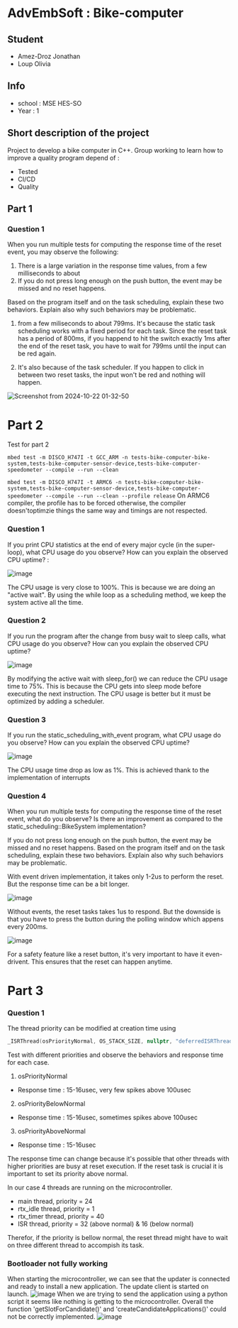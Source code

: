# AdvEmbSoft : Bike-computer 
## Student
- Amez-Droz Jonathan
- Loup Olivia
## Info
- school : MSE HES-SO
- Year : 1

## Short description of the project
Project to develop a bike computer in C++.
Group working to learn how to improve a quality program depend of :
- Tested
- CI/CD
- Quality

## Part 1
### Question 1
When you run multiple tests for computing the response time of the reset event, you may observe the following:

1. There is a large variation in the response time values, from a few milliseconds to about 
2. If you do not press long enough on the push button, the event may be missed and no reset happens.

Based on the program itself and on the task scheduling, explain these two behaviors. Explain also why such behaviors may be problematic.

1) from a few miliseconds to about 799ms. It's because the static task scheduling works with a fixed period for each task.
Since the reset task has a period of 800ms, if you happend to hit the switch exactly 1ms after the end of the reset task, you have
to wait for 799ms until the input can be red again.

2) It's also because of the task scheduler. If you happen to click in between two reset tasks, the input won't be red and nothing will happen.

![Screenshot from 2024-10-22 01-32-50](https://github.com/user-attachments/assets/7969784a-385c-4cdf-b618-e00cea3fb4b3)

# Part 2
Test for part 2

```mbed test -m DISCO_H747I -t GCC_ARM -n tests-bike-computer-bike-system,tests-bike-computer-sensor-device,tests-bike-computer-speedometer --compile --run --clean```

```mbed test -m DISCO_H747I -t ARMC6 -n tests-bike-computer-bike-system,tests-bike-computer-sensor-device,tests-bike-computer-speedometer --compile --run --clean --profile release```
On ARMC6 compiler, the profile has to be forced otherwise, the compiler doesn'toptimzie things the same way and timings are not respected.

### Question  1 
If you print CPU statistics at the end of every major cycle (in the super-loop), what CPU usage do you observe? How can you explain the observed CPU uptime? : 

![image](https://github.com/user-attachments/assets/e9345101-e321-40f7-8071-b02acbc93108)

The CPU usage is very close to 100%. This is because we are doing an "active wait". By using the while loop as a scheduling method, we keep the system active all the time.


### Question 2
If you run the program after the change from busy wait to sleep calls, what CPU usage do you observe? How can you explain the observed CPU uptime?

![image](https://github.com/user-attachments/assets/b46908c0-bac0-4191-ab7d-eed3edb2646a)

By modifying the active wait with sleep_for() we can reduce the CPU usage time to 75%. This is because the CPU gets into sleep mode before executing the next instruction. The CPU usage is better but it must be optimized by adding a scheduler.


### Question 3
If you run the static_scheduling_with_event program, what CPU usage do you observe? How can you explain the observed CPU uptime?

![image](https://github.com/user-attachments/assets/b2fa0c13-f950-402a-8bc7-b565dbb1b8f3)

The CPU usage time drop as low as 1%. This is achieved thank to the implementation of interrupts


### Question 4
When you run multiple tests for computing the response time of the reset event, what do you observe? Is there an improvement as compared to the static_scheduling::BikeSystem implementation?

If you do not press long enough on the push button, the event may be missed and no reset happens.
Based on the program itself and on the task scheduling, explain these two behaviors. Explain also why such behaviors may be problematic.

With event driven implementation, it takes only 1-2us to perform the reset. But the response time can be a bit longer.

![image](https://github.com/user-attachments/assets/1423de78-712a-4959-87f5-f744744e043d)

Without events, the reset tasks takes 1us to respond. But the downside is that you have to press the button during the polling window which appens every 200ms.

![image](https://github.com/user-attachments/assets/ea48e775-f115-4762-aa06-b2187c68d888)

For a safety feature like a reset button, it's very important to have it even-drivent. This ensures that the reset can happen anytime.


# Part 3


### Question 1
The thread priority can be modified at creation time using 
```C++
_ISRThread(osPriorityNormal, OS_STACK_SIZE, nullptr, "deferredISRThread");
```
Test with different priorities and observe the behaviors and response time for each case.
1. osPriorityNormal
 - Response time : 15-16usec, very few spikes above 100usec
2. osPriorityBelowNormal
 - Response time : 15-16usec, sometimes spikes above 100usec
3. osPriorityAboveNormal
 - Response time : 15-16usec

 The response time can change because it's possible that other threads with higher priorities
 are busy at reset execution. If the reset task is crucial it is important to set its 
 priority above normal.

 In our case 4 threads are running on the microcontroller.
- main thread, priority = 24
- rtx_idle thread, priority = 1
- rtx_timer thread, priority = 40
- ISR thread, priority = 32 (above normal) & 16 (below normal)

Therefor, if the priority is bellow normal, the reset thread might have to wait
on three different thread to accompish its task.

### Bootloader not fully working
When starting the microcontroller, we can see that the updater is connected and ready to install a new application. The update client is started on launch.
![image](https://github.com/user-attachments/assets/51e1e14f-d60d-47fb-9e57-8043930d2ffc)
When we are trying to send the application using a python script it seems like nothing is getting to the microcontroller. 
Overall the function 'getSlotForCandidate()' and 'createCandidateApplications()' could not be correctly implemented.
![image](https://github.com/user-attachments/assets/b45a7d99-b119-48f1-a028-27b580fb7351)



